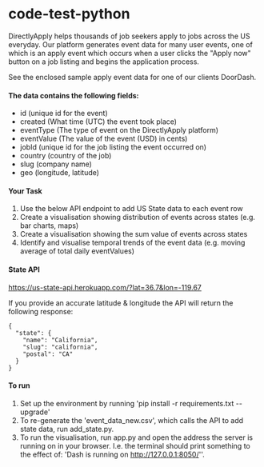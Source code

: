# code-test-python

DirectlyApply helps thousands of job seekers apply to jobs across the US everyday. Our platform generates event data for many user events, one of which is an apply event which occurs when a user clicks the "Apply now" button on a job listing and begins the application process.

See the enclosed sample apply event data for one of our clients DoorDash.

#### The data contains the following fields:
 - id (unique id for the event)
 - created (What time (UTC) the event took place)
 - eventType (The type of event on the DirectlyApply platform)
 - eventValue (The value of the event (USD) in cents)
 - jobId (unique id for the job listing the event occurred on)
 - country (country of the job)
 - slug (company name)
 - geo (longitude, latitude)
 
#### Your Task
1. Use the below API endpoint to add US State data to each event row
2. Create a visualisation showing distribution of events across states (e.g. bar charts, maps)
3. Create a visualisation showing the sum value of events across states
4. Identify and visualise temporal trends of the event data (e.g. moving average of total daily eventValues)

#### State API
https://us-state-api.herokuapp.com/?lat=36.7&lon=-119.67

If you provide an accurate latitude & longitude the API will return the following response:

```
{
  "state": {
    "name": "California",
    "slug": "california",
    "postal": "CA"
  }
}
```

#### To run
1. Set up the environment by running 'pip install -r requirements.txt --upgrade'
2. To re-generate the 'event_data_new.csv', which calls the API to add state data, run add_state.py.
3. To run the visualisation, run app.py and open the address the server is running on in your browser. I.e. the terminal should print something to the effect of: 'Dash is running on http://127.0.0.1:8050/''.
